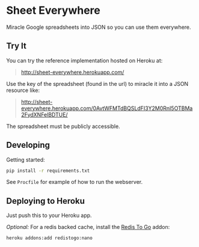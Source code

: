 # Sheet Everywhere

Miracle Google spreadsheets into JSON so you can use them everywhere.

## Try It

You can try the reference implementation hosted on Heroku at:

> http://sheet-everywhere.herokuapp.com/

Use the key of the spreadsheet (found in the url) to miracle it into a JSON
resource like:

> http://sheet-everywhere.herokuapp.com/0AvtWFMTdBQSLdFI3Y2M0RnI5OTBMa2FydXNFelBDTUE/

The spreadsheet must be publicly accessible.

## Developing

Getting started:

```bash
pip install -r requirements.txt
```

See `Procfile` for example of how to run the webserver.

## Deploying to Heroku

Just push this to your Heroku app.

*Optional:* For a redis backed cache, install the [Redis To Go] addon:

```bash
heroku addons:add redistogo:nano
```

  [Redis To Go]: https://addons.heroku.com/redistogo
